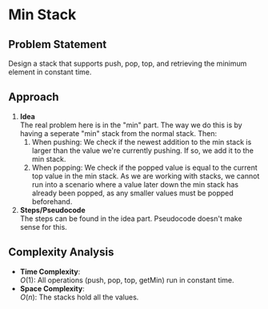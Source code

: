 # Min Stack

## Problem Statement
Design a stack that supports push, pop, top, and retrieving the minimum element in constant time.

## Approach
1. **Idea**  
   The real problem here is in the "min" part. The way we do this is by having a seperate "min" stack from the normal stack. Then: 
   1. When pushing: We check if the newest addition to the min stack is larger than the value we're currently pushing. If so, we add it to the min stack.
   2. When popping: We check if the popped value is equal to the current top value in the min stack.
   As we are working with stacks, we cannot run into a scenario where a value later down the min stack has already been popped, as any smaller values must be popped beforehand.
2. **Steps/Pseudocode**  
   The steps can be found in the idea part. Pseudocode doesn't make sense for this.

## Complexity Analysis
- **Time Complexity**:  
  $O(1)$: All operations (push, pop, top, getMin) run in constant time.
- **Space Complexity**:  
  $O(n)$: The stacks hold all the values.

